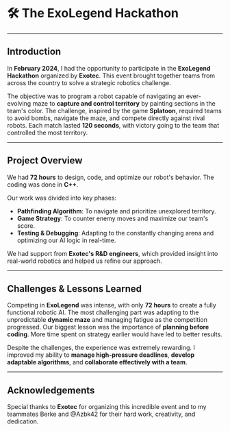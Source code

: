 # 🛠️ **The ExoLegend Hackathon**

---

## **Introduction**  

In **February 2024**, I had the opportunity to participate in the **ExoLegend Hackathon** organized by **Exotec**. This event brought together teams from across the country to solve a strategic robotics challenge.  

The objective was to program a robot capable of navigating an ever-evolving maze to **capture and control territory** by painting sections in the team's color. The challenge, inspired by the game **Splatoon**, required teams to avoid bombs, navigate the maze, and compete directly against rival robots. Each match lasted **120 seconds**, with victory going to the team that controlled the most territory.  

---

## **Project Overview**  

We had **72 hours** to design, code, and optimize our robot's behavior. The coding was done in **C++**.  

Our work was divided into key phases:  
- **Pathfinding Algorithm**: To navigate and prioritize unexplored territory.  
- **Game Strategy**: To counter enemy moves and maximize our team's score.  
- **Testing & Debugging**: Adapting to the constantly changing arena and optimizing our AI logic in real-time.  

We had support from **Exotec's R&D engineers**, which provided insight into real-world robotics and helped us refine our approach.  

---

## **Challenges & Lessons Learned**  

Competing in **ExoLegend** was intense, with only **72 hours** to create a fully functional robotic AI. The most challenging part was adapting to the unpredictable **dynamic maze** and managing fatigue as the competition progressed. Our biggest lesson was the importance of **planning before coding**. More time spent on strategy earlier would have led to better results.  

Despite the challenges, the experience was extremely rewarding. I improved my ability to **manage high-pressure deadlines**, **develop adaptable algorithms**, and **collaborate effectively with a team**.  

---

## **Acknowledgements**  

Special thanks to **Exotec** for organizing this incredible event and to my teammates Berke and @Azbk42 for their hard work, creativity, and dedication. 
